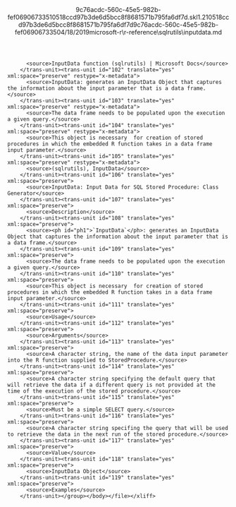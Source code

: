 <?xml version="1.0"?><xliff version="1.2" xmlns="urn:oasis:names:tc:xliff:document:1.2" xmlns:xsi="http://www.w3.org/2001/XMLSchema-instance" xsi:schemaLocation="urn:oasis:names:tc:xliff:document:1.2 xliff-core-1.2-transitional.xsd"><file datatype="xml" original="inputdata.md" source-language="en-US" target-language="en-US"><header><tool tool-id="mdxliff" tool-name="mdxliff" tool-version="1.0-d1654b2" tool-company="Microsoft" /><xliffext:skl_file_name xmlns:xliffext="urn:microsoft:content:schema:xliffextensions">9c76acdc-560c-45e5-982b-fef06906733510518ccd97b3de6d5bcc8f8681571b795fa6df7d.skl</xliffext:skl_file_name><xliffext:version xmlns:xliffext="urn:microsoft:content:schema:xliffextensions">1.2</xliffext:version><xliffext:ms.openlocfilehash xmlns:xliffext="urn:microsoft:content:schema:xliffextensions">10518ccd97b3de6d5bcc8f8681571b795fa6df7d</xliffext:ms.openlocfilehash><xliffext:ms.sourcegitcommit xmlns:xliffext="urn:microsoft:content:schema:xliffextensions">9c76acdc-560c-45e5-982b-fef069067335</xliffext:ms.sourcegitcommit><xliffext:ms.lasthandoff xmlns:xliffext="urn:microsoft:content:schema:xliffextensions">04/18/2019</xliffext:ms.lasthandoff><xliffext:ms.openlocfilepath xmlns:xliffext="urn:microsoft:content:schema:xliffextensions">microsoft-r\r-reference\sqlrutils\inputdata.md</xliffext:ms.openlocfilepath></header><body><group id="content" extype="content"><trans-unit id="101" translate="yes" xml:space="preserve" restype="x-metadata">
          <source>InputData function (sqlrutils) | Microsoft Docs</source>
        </trans-unit><trans-unit id="102" translate="yes" xml:space="preserve" restype="x-metadata">
          <source>InputData: generates an InputData Object that captures the information about the input parameter that is a data frame.</source>
        </trans-unit><trans-unit id="103" translate="yes" xml:space="preserve" restype="x-metadata">
          <source>The data frame needs to be populated upon the execution a given query.</source>
        </trans-unit><trans-unit id="104" translate="yes" xml:space="preserve" restype="x-metadata">
          <source>This object is necessary  for creation of stored procedures in which the embedded R function takes in a data frame input parameter.</source>
        </trans-unit><trans-unit id="105" translate="yes" xml:space="preserve" restype="x-metadata">
          <source>(sqlrutils), InputData</source>
        </trans-unit><trans-unit id="106" translate="yes" xml:space="preserve">
          <source>InputData: Input Data for SQL Stored Procedure: Class Generator</source>
        </trans-unit><trans-unit id="107" translate="yes" xml:space="preserve">
          <source>Description</source>
        </trans-unit><trans-unit id="108" translate="yes" xml:space="preserve">
          <source><ph id="ph1">`InputData`</ph>: generates an InputData Object that captures the information about the input parameter that is a data frame.</source>
        </trans-unit><trans-unit id="109" translate="yes" xml:space="preserve">
          <source>The data frame needs to be populated upon the execution a given query.</source>
        </trans-unit><trans-unit id="110" translate="yes" xml:space="preserve">
          <source>This object is necessary  for creation of stored procedures in which the embedded R function takes in a data frame input parameter.</source>
        </trans-unit><trans-unit id="111" translate="yes" xml:space="preserve">
          <source>Usage</source>
        </trans-unit><trans-unit id="112" translate="yes" xml:space="preserve">
          <source>Arguments</source>
        </trans-unit><trans-unit id="113" translate="yes" xml:space="preserve">
          <source>A character string, the name of the data input parameter into the R function supplied to StoredProcedure.</source>
        </trans-unit><trans-unit id="114" translate="yes" xml:space="preserve">
          <source>A character string specifying the default query that will retrieve the data if a different query is not provided at the time of the execution of the stored procedure.</source>
        </trans-unit><trans-unit id="115" translate="yes" xml:space="preserve">
          <source>Must be a simple SELECT query.</source>
        </trans-unit><trans-unit id="116" translate="yes" xml:space="preserve">
          <source>A character string specifing the query that will be used to retrieve the data in the next run of the stored procedure.</source>
        </trans-unit><trans-unit id="117" translate="yes" xml:space="preserve">
          <source>Value</source>
        </trans-unit><trans-unit id="118" translate="yes" xml:space="preserve">
          <source>InputData Object</source>
        </trans-unit><trans-unit id="119" translate="yes" xml:space="preserve">
          <source>Examples</source>
        </trans-unit></group></body></file></xliff>